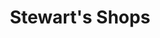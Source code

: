 ---
title: "Stewart's Shops"
url: /rensselaer/stewarts-shops-partition-street/
shop: convenience
---
